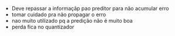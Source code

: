 - Deve repassar a informaçãp pao preditor para não acumular erro
- tomar cuidado pra não propagar o erro
- nao muito utilizado pq a predição não é muito boa
- perda fica no quantizador